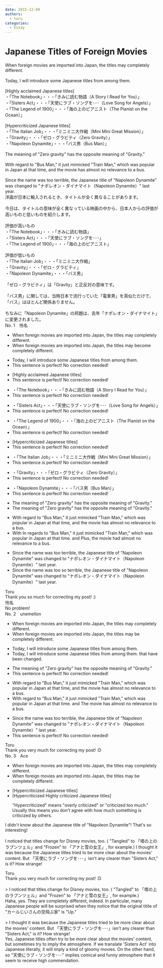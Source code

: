 ```yaml
---
date: 2015-12-09
authors:
  - toru
categories:
  - Essay
---
```


<h1 id="subject_show">Japanese Titles of Foreign Movies</h1>
<div class="date" hidden>Dec 9, 2015 10:58</div>
<div id="post"><div id="body_show_ori">
When foreign movies are imported into Japan, the titles may completely different.<br/><br/>Today, I will introduce some Japanese titles from among them.<br/><br/>[Highly acclaimed Japanese titles]<br/>・「The Notebook」・・・「きみに読む物語（A Story I Read for You）」<br/>・「Sisters Act」・・・「天使にラブ・ソングを･･･（Love Song for Angels）」<br/>・「The Legend of 1900」・・・「海の上のピアニスト（The Pianist on the Ocean）」<br/><br/>[Hypercriticized Japanese titles]<br/>・「The Italian Job」・・・「ミニミニ大作戦（Mini Mini Great Mission）」<br/>・「Gravity」・・・「ゼロ・グラビティ（Zero Gravity）」<br/>・「Napoleon Dynamite」・・・「バス男（Bus Man）」<br/><br/>The meaning of "Zero gravity" has the opposite meaning of "Gravity."<br/><br/>With regard to "Bus Man," it just mimicked "Train Man," which was popular in Japan at that time, and the movie has almost no relevance to a bus.<br/><br/>Since the name was too terrible, the Japanese title of "Napoleon Dynamite" was changed to "ナポレオン・ダイナマイト（Napoleon Dynamite）" last year.
</div></div>

<!-- more -->

<div id="post_ja"><div id="body_show_mo">
洋画が日本に輸入されるとき、タイトルが全く異なることがあります。<br/><br/>今日は、タイトルの意味が全く異なっている映画の中から、日本人からの評価が高いものと低いものを紹介します。<br/><br/>評価が高いもの<br/>・「The Notebook」・・・「きみに読む物語」<br/>・「Sisters Act」・・・「天使にラブ・ソングを･･･」<br/>・「The Legend of 1900」・・・「海の上のピアニスト」<br/><br/>評価が低いもの<br/>・「The Italian Job」・・・「ミニミニ大作戦」<br/>・「Gravity」・・・「ゼロ・グラビティ」<br/>・「Napoleon Dynamite」・・・「バス男」<br/><br/>「ゼロ・グラビティ」は「Gravity」と正反対の意味です。<br/><br/>「バス男」に関しては、当時日本で流行っていた「電車男」を真似ただけで、「バス」はほとんど関係ありません。<br/><br/>ちなみに「Napoleon Dynamite」の邦題は、去年「ナポレオン・ダイナマイト」に変更されました。
</div></div>
<div id="block"><div class="first_name"> No. 1　<span class="just_name">怜名</span></div><div id="block2">
<ul class="correction_field">
<li class="incorrect">When foreign movies are imported into Japan, the titles may completely different.</li>
<li class="corrected correct">
When foreign movies are imported into Japan, the titles may <span class="f_red">become </span>completely different.
</li>
</ul>
<ul class="correction_field">
<li class="incorrect">Today, I will introduce some Japanese titles from among them.</li>
<li class="corrected perfect">This sentence is perfect! No correction needed!</li>
</ul>
<ul class="correction_field">
<li class="incorrect">[Highly acclaimed Japanese titles]</li>
<li class="corrected perfect">This sentence is perfect! No correction needed!</li>
</ul>
<ul class="correction_field">
<li class="incorrect">・「The Notebook」・・・「きみに読む物語（A Story I Read for You）」</li>
<li class="corrected perfect">This sentence is perfect! No correction needed!</li>
</ul>
<ul class="correction_field">
<li class="incorrect">・「Sisters Act」・・・「天使にラブ・ソングを･･･（Love Song for Angels）」</li>
<li class="corrected perfect">This sentence is perfect! No correction needed!</li>
</ul>
<ul class="correction_field">
<li class="incorrect">・「The Legend of 1900」・・・「海の上のピアニスト（The Pianist on the Ocean）」</li>
<li class="corrected perfect">This sentence is perfect! No correction needed!</li>
</ul>
<ul class="correction_field">
<li class="incorrect">[Hypercriticized Japanese titles]</li>
<li class="corrected perfect">This sentence is perfect! No correction needed!</li>
</ul>
<ul class="correction_field">
<li class="incorrect">・「The Italian Job」・・・「ミニミニ大作戦（Mini Mini Great Mission）」</li>
<li class="corrected perfect">This sentence is perfect! No correction needed!</li>
</ul>
<ul class="correction_field">
<li class="incorrect">・「Gravity」・・・「ゼロ・グラビティ（Zero Gravity）」</li>
<li class="corrected perfect">This sentence is perfect! No correction needed!</li>
</ul>
<ul class="correction_field">
<li class="incorrect">・「Napoleon Dynamite」・・・「バス男（Bus Man）」</li>
<li class="corrected perfect">This sentence is perfect! No correction needed!</li>
</ul>
<ul class="correction_field">
<li class="incorrect">The meaning of "Zero gravity" has the opposite meaning of "Gravity."</li>
<li class="corrected correct">
<span class="sline">The meaning of </span>"Zero gravity" has the opposite meaning of "Gravity."
</li>
</ul>
<ul class="correction_field">
<li class="incorrect">With regard to "Bus Man," it just mimicked "Train Man," which was popular in Japan at that time, and the movie has almost no relevance to a bus.</li>
<li class="corrected correct">
<span class="sline">With</span> <span class="f_red">In </span>regard<span class="f_red">s</span> to "Bus Man," it just mimicked "Train Man," which was popular in Japan at that time<span class="f_red">.</span> <span class="sline">and</span> <span class="f_red">Plus, </span>the movie ha<span class="f_red">d</span> almost no relevance to a bus.
</li>
</ul>
<ul class="correction_field">
<li class="incorrect">Since the name was too terrible, the Japanese title of "Napoleon Dynamite" was changed to "ナポレオン・ダイナマイト（Napoleon Dynamite）" last year.</li>
<li class="corrected correct">
Since the name was <span class="sline">too</span> <span class="f_red">so </span>terrible, the Japanese title of "Napoleon Dynamite" was changed to "ナポレオン・ダイナマイト（Napoleon Dynamite）" last year.
</li>
</ul>
</div><div class="name"><span class="just_name">Toru</span><br>
Thank you so much for correcting my post! :)
</div>
<div class="name"><span class="just_name">怜名</span><br>
No problem!
</div>
</div>
<div id="block"><div class="first_name"> No. 2　<span class="just_name">unemellon</span></div><div id="block2">
<ul class="correction_field">
<li class="incorrect">When foreign movies are imported into Japan, the titles may completely different.</li>
<li class="corrected correct">
When foreign movies are imported into Japan, the titles may <span class="f_red">be</span> completely different.
</li>
</ul>
<ul class="correction_field">
<li class="incorrect">Today, I will introduce some Japanese titles from among them.</li>
<li class="corrected correct">
Today, I will introduce some Japanese titles <span class="sline">from among them. </span><span class="f_red">that have been changed. </span>
</li>
</ul>
<ul class="correction_field">
<li class="incorrect">The meaning of "Zero gravity" has the opposite meaning of "Gravity."</li>
<li class="corrected perfect">This sentence is perfect! No correction needed!</li>
</ul>
<ul class="correction_field">
<li class="incorrect">With regard to "Bus Man," it just mimicked "Train Man," which was popular in Japan at that time, and the movie has almost no relevance to a bus.</li>
<li class="corrected correct">
With regard to "Bus Man," it just mimicked "Train Man," which was popular in Japan at that time<span class="f_red">.</span> <span class="sline">and</span> <span class="f_red">T</span>he movie has almost no relevance to a bus.
</li>
</ul>
<ul class="correction_field">
<li class="incorrect">Since the name was too terrible, the Japanese title of "Napoleon Dynamite" was changed to "ナポレオン・ダイナマイト（Napoleon Dynamite）" last year.</li>
<li class="corrected perfect">This sentence is perfect! No correction needed!</li>
</ul>
</div><div class="name"><span class="just_name">Toru</span><br>
Thank you very much for correcting my post! :D
</div>
</div>
<div id="block"><div class="first_name"> No. 3　<span class="just_name">Ace</span></div><div id="block2">
<ul class="correction_field">
<li class="incorrect">When foreign movies are imported into Japan, the titles may completely different.</li>
<li class="corrected correct">
When foreign movies are imported into Japan, the titles may <span class="f_red">be</span> completely different.
</li>
</ul>
<ul class="correction_field">
<li class="incorrect">[Hypercriticized Japanese titles]</li>
<li class="corrected correct">
[<span class="sline">Hypercriticized</span><span class="f_red"> Highly criticized</span> Japanese titles]
<p class="correction_comment">"Hypercriticized" means "overly criticized" or "criticized too much." Usually this means you don't agree with how much something is criticized by others.</p>
</li>
</ul>
<p class="comment_small">
 I didn't know about the Japanese title of "Napoleon Dynamite"! That's so interesting!
 <br/>
 <br/>
 I noticed that titles change for Disney movies, too. ( "Tangled" to 「塔の上のラプンツェル」and "Frozen" to 「アナと雪の女王」, for example.) I thought it was because the Japanese titles tried to be more clear about the movies' content. But 「天使にラブ・ソングを･･･」isn't any clearer than "Sisters Act," is it? How strange!
</p>

</div><div class="name"><span class="just_name">Toru</span><br>
Thank you very much for correcting my post! :D<br/><br/>&gt; I noticed that titles change for Disney movies, too. ( "Tangled" to 「塔の上のラプンツェル」and "Frozen" to 「アナと雪の女王」, for example.) <br/>Haha, yes. They are completely different, indeed. In particular, many Japanese people will be surprised when they notice that the original titile of "カールじいさんの空飛ぶ家" is "Up."<br/><br/>&gt; I thought it was because the Japanese titles tried to be more clear about the movies' content. But 「天使にラブ・ソングを･･･」isn't any clearer than "Sisters Act," is it? How strange!<br/>Yes, Japanese titles often try to be more clear about the movies' content, but sometimes try to imply the atmosphere. If we translate 'Sisters Act' into Japanese literally, it will imply a kind of gloomy movies. On the other hand, so "天使にラブ・ソングを･･･" implies comical and funny atmosphere that it seem to receive high commendation.
</div>
</div>

